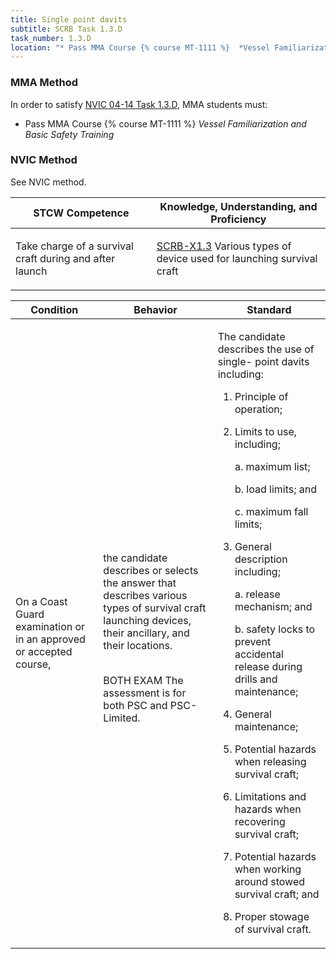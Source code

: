```yaml
---
title: Single point davits
subtitle: SCRB Task 1.3.D 
task_number: 1.3.D
location: "* Pass MMA Course {% course MT-1111 %}  *Vessel Familiarization and Basic Safety Training*" 
---
```



### MMA Method

In order to satisfy  [NVIC 04-14  Task  1.3.D]({{site.baseurl}}/assets/images/nvic-04-14.pdf), MMA students must:

* Pass MMA Course {% course MT-1111 %}  *Vessel Familiarization and Basic Safety Training*


### NVIC Method

<a onclick="togglevisibility('nvic_methods')" >See NVIC method.</a>

<div id='nvic_methods' class='hide'>

<table>
<thead>
<tr>
<th class='forty'> STCW Competence </th>
<th class='sixty'> Knowledge, Understanding, and Proficiency </th>
</tr>
</thead>




<tbody>
<tr><td markdown='1'>

Take charge of a survival craft during and after launch

</td><td markdown='1'>

[SCRB-X1.3]({{site.baseurl}}/tables/621.html#SCRB-X1.3) Various types of device used for launching survival craft

</td></tr>


</tbody>
</table>


<table>
<thead>
<tr><th class='twenty'>  Condition </th><th class='twenty'> Behavior </th><th  class='sixty'>Standard </th></tr>
</thead>
<tbody >



<tr><td markdown='1'>

On a Coast Guard examination or in an approved or accepted course,

</td><td markdown='1'>

the candidate describes or selects the answer that describes various types of survival craft launching devices, their ancillary, and their locations.

<br>

<div class="tooltip">BOTH
EXAM
<span class="tooltiptext">
The assessment is for both PSC and PSC-Limited.
</span>
</div>


</td><td markdown='1'>

The candidate describes the use of single- point davits including:

1. Principle of operation;
2. Limits to use, including;

     a. maximum list;

     b. load limits; and 

     c. maximum fall limits;

3. General description including;

     a. release mechanism; and

     b. safety locks to prevent accidental release during drills and maintenance;

4. General maintenance;
5. Potential hazards when releasing survival craft;
6. Limitations and hazards when recovering survival craft;
7. Potential hazards when working around stowed survival craft; and 
8. Proper stowage of survival craft. 

</td></tr>
</tbody>
</table>
</div>
